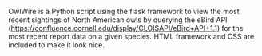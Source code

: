 OwlWire is a Python script using the flask framework to view the most recent sightings of North American owls by querying the eBird API (https://confluence.cornell.edu/display/CLOISAPI/eBird+API+1.1) for the most recent report data on a given species. HTML framework and CSS are included to make it look nice.
